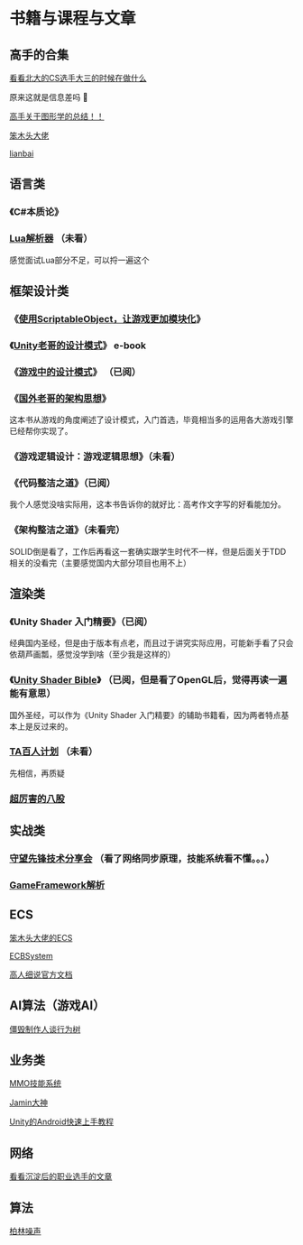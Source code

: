# 书籍与课程与文章

## 高手的合集

[看看北大的CS选手大三的时候在做什么](https://csdiy.wiki/)

原来这就是信息差吗 🤔

[高手关于图形学的总结！！](https://github.com/QianMo/Game-Programmer-Study-Notes)

[笨木头大佬](http://www.benmutou.com/)

[lianbai](https://lianbai.github.io/)

## 语言类

### 《C#本质论》

### [Lua解析器](https://zhuanlan.zhihu.com/p/49972755) （未看）

感觉面试Lua部分不足，可以捋一遍这个

## 框架设计类

### 《[使用ScriptableObject，让游戏更加模块化](/LearningResource/create-modular-game-architecture-in-unity-with-scriptableobjects.pdf)》  

### 《[Unity老哥的设计模式](/LearningResource/level-up-your-code-with-game-programming-patterns.pdf)》  e-book

### 《[游戏中的设计模式](https://gpp.tkchu.me/)》 （已阅）

### 《[国外老哥的架构思想](https://github.com/sschmid/Entitas/wiki/How-I-build-games-with-Entitas-(FNGGames))》

这本书从游戏的角度阐述了设计模式，入门首选，毕竟相当多的运用各大游戏引擎已经帮你实现了。

### 《游戏逻辑设计：游戏逻辑思想》（未看）

### 《代码整洁之道》（已阅）

我个人感觉没啥实际用，这本书告诉你的就好比：高考作文字写的好看能加分。

### 《架构整洁之道》（未看完）

SOLID倒是看了，工作后再看这一套确实跟学生时代不一样，但是后面关于TDD相关的没看完（主要感觉国内大部分项目也用不上）

## 渲染类

### 《Unity Shader 入门精要》（已阅）

经典国内圣经，但是由于版本有点老，而且过于讲究实际应用，可能新手看了只会依葫芦画瓢，感觉没学到啥（至少我是这样的）

### 《[Unity Shader Bible](/LearningResource/_OceanofPDF.com_The_Unity_Shaders_Bible_-_Fabrizio_Espindola.pdf)》 （已阅，但是看了OpenGL后，觉得再读一遍能有意思）

国外圣经，可以作为《Unity Shader 入门精要》的辅助书籍看，因为两者特点基本上是反过来的。

### [TA百人计划](https://learn.u3d.cn/tutorial/technical-artist-may?chapterId=63562b28edca72001f21d0e5#61a09525c8ee5900202cd79b) （未看）

先相信，再质疑

### [超厉害的八股](https://zhuanlan.zhihu.com/p/430541328)

## 实战类

### [守望先锋技术分享会](https://www.lfzxb.top/ow-gdc-share-table-of-contents/) （看了网络同步原理，技能系统看不懂。。。）

### [GameFramework解析](https://www.zhihu.com/column/c_1436501161410596864)

## ECS

[笨木头大佬的ECS](http://www.benmutou.com/archives/2772)

[ECBSystem](https://zhuanlan.zhihu.com/p/258927066)

[高人细说官方文档](https://docs.killliu.com/docs/unity/entities/)

## AI算法（游戏AI）

[僵毁制作人谈行为树](https://www.gamedeveloper.com/programming/behavior-trees-for-ai-how-they-work)

## 业务类

[MMO技能系统](https://zhuanlan.zhihu.com/p/147681650)

[Jamin大神](https://www.zhihu.com/people/liang-zhi-ming-70/posts)

[Unity的Android快速上手教程](https://cloud.tencent.com/developer/article/1359515)

## 网络

[看看沉淀后的职业选手的文章](https://skywind.me/blog/archives/1343)

## 算法

[柏林噪声](https://www.youtube.com/watch?v=wbpMiKiSKm8&list=PLFt_AvWsXl0eBW2EiBtl_sxmDtSgZBxB3)